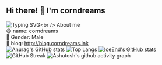 ## Hi there! 👋 I'm corndreams

<!--
**corndreams/corndreams** is a ✨ _special_ ✨ repository because its `README.md` (this file) appears on your GitHub profile.

Here are some ideas to get you started:

- 🔭 I’m currently working on ...
- 🌱 I’m currently learning ...
- 👯 I’m looking to collaborate on ...
- 🤔 I’m looking for help with ...
- 💬 Ask me about ...
- 📫 How to reach me: ...
- 😄 Pronouns: ...
- ⚡ Fun fact: ...
-->
![Typing SVG](https://readme-typing-svg.demolab.com/?lines=Hello+World+!)<br />
About me <br />
😄 name: corndreams <br />
👯 Gender: Male <br />
🤔 blog: http://blog.corndreams.ink <br />
![Anurag's GitHub stats](https://github-readme-stats.vercel.app/api?username=corndreams)
![Top Langs](https://github-readme-stats.vercel.app/api/top-langs/?username=corndreams)
[![IceEnd's GitHub stats](https://github-immortality.vercel.app/api?username=corndreams)](https://github.com/corndreams)
![GitHub Streak](https://streak-stats.demolab.com/?user=corndreams)
![Ashutosh's github activity graph](https://github-readme-activity-graph.vercel.app/graph?username=corndreams)





